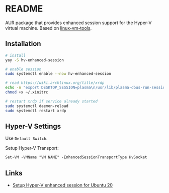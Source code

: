 # README

AUR package that provides enhanced session support for the Hyper-V virtual machine. Based on [linux-vm-tools](https://github.com/microsoft/linux-vm-tools/).

## Installation

```bash
# install
yay -S hv-enhanced-session

# enable session
sudo systemctl enable --now hv-enhanced-session

# read https://wiki.archlinux.org/title/xrdp
echo -n "export DESKTOP_SESSION=plasma\n/usr/lib/plasma-dbus-run-session-if-needed startplasma-x11" > ~/.xinitrc
chmod +x ~/.xinitrc

# restart xrdp if service already started
sudo systemctl daemon-reload
sudo systemctl restart xrdp
```

## Hyper-V Settings

Use `Default Switch`.

Setup Hyper-V Transport:

```ps
Set-VM -VMName "VM NAME" -EnhancedSessionTransportType HvSocket
```

## Links

* [Setup Hyper-V enhanced session for Ubuntu 20](https://gist.github.com/milnak/54e662f88fa47a5d3a317edb712f957e)
